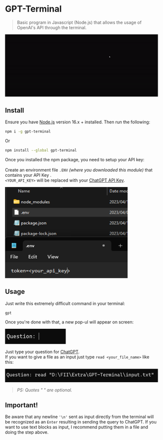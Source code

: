 # GPT-Terminal

> Basic program in Javascript (Node.js) that allows the usage of OpenAI's API through the terminal.

<img src="examples/screenshot.gif" width="800">

## Install

Ensure you have [Node.js](https://nodejs.org) version 16.x + installed. Then run the following:

```sh
npm i -g gpt-terminal
```
Or

```sh
npm install --global gpt-terminal
```

Once you installed the npm package, you need to setup your API key:<br /><br />
Create an environment file `.ENV` *(where you downloaded this module)* that contains your API Key .<br />
`<YOUR_API_KEY>` will be replaced with your [ChatGPT API Key](https://platform.openai.com/account/api-keys).<br />

<img src="examples/env.png" height= "300" width="404">


## Usage

Just write this extremely difficult command in your terminal:
```
gpt
```

Once you're done with that, a new pop-ul will appear on screen:

<img src="examples/question.png" height="50" width="200">

Just type your question for [ChatGPT](https://chat.openai.com/chat).<br />
If you want to give a file as an input just type `read <your_file_name>` like this:

<img src="examples/example.png" width="800">

> *PS: Quotes " " are optional.*

## Important!

Be aware that any newline `'\n'` sent as input directly from the terminal will be recognized as an `Enter` resulting in sending the query to ChatGPT. If you want to use text blocks as input, I recommend putting them in a file and doing the step above.